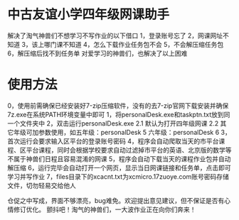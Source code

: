 # 中古友谊小学四年级网课助手

解决了淘气神兽们不想学习不写作业的以下借口
1，登录账号忘了
2，网课网址不知道
3，该上哪门课不知道
4，怎么下载作业任务包不会
5，不会解压缩任务包
6，解压缩后找不到任务单
对爱学习的神兽们，也解决了以上困难

# 使用方法

0，使用前需确保已经安装好7-zip压缩软件，没有的去7-zip官网下载安装并确保7z.exe在系统PATH环境变量中即可
1，将personalDesk.exe和taskptn.txt放到同一个文件夹中
2，双击运行personalDesk.exe
    2.1 默认为打开四年级网课
    2.2 其它年级可加参数使用，如五年级：personalDesk 5      六年级：personalDesk 6
3，首次运行会要求输入区平台的登录账号密码
4，程序会自动爬取当天的市平台课程、区平台课程，同时会根据学校要求自动过滤掉市平台的英语、北京版的数学等不属于神兽们日程且容易混淆的网课
5，程序会自动下载当天的课程作业包并自动解压缩
6，运行完毕会自动打开一个网页，显示当日网课链接和任务单，点击即可学习并写作业
7，files目录下的xcacnt.txt为xcmicro.17zuoye.com账号密码存储文件，切勿轻易交给他人

仓促之中写成，界面不够漂亮，bug难免。欢迎提出意见建议，但不保证是否有心情修订优化。
颤抖吧！淘气的神兽们，一大波作业正在向你们奔来！